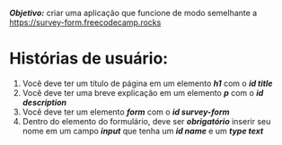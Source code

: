 ***Objetivo:*** criar uma aplicação que funcione de modo semelhante a https://survey-form.freecodecamp.rocks
# Histórias de usuário:

1. Você deve ter um título de página em um elemento ***h1*** com o ***id title***
2. Você deve ter uma breve explicação em um elemento ***p*** com o ***id description***
3. Você deve ter um elemento ***form*** com o ***id survey-form***
4. Dentro do elemento do formulário, deve ser ***obrigatório*** inserir seu nome em um campo ***input*** que tenha um ***id name*** e um ***type text***
